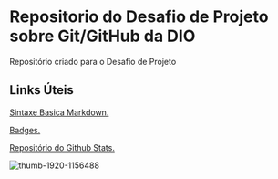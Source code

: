 # Repositorio do Desafio de Projeto sobre Git/GitHub da DIO
Repositório criado para o Desafio de Projeto
## Links Úteis 
[Sintaxe Basica Markdown.](https://www.markdownguide.org/basic-syntax)

[Badges.](https://dev.to/envoy_/150-badges-for-github-pnk)

[Repositório do Github Stats.](https://github.com/anuraghazra/github-readme-stats)


![thumb-1920-1156488](https://user-images.githubusercontent.com/43958075/236236998-98c4b6d9-74c5-4661-981d-6843958fbf7e.png)



